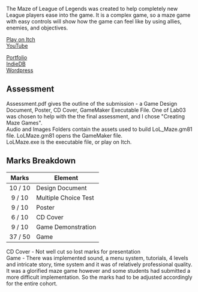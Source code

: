 The Maze of League of Legends was created to help completely new League players ease into the game. It is a complex game, so a maze game with easy controls will show how the game can feel like by using allies, enemies, and objectives.

[Play on Itch](https://yuchingho.itch.io/league-maze)\
[YouTube](https://youtu.be/qZtnu4YWFSM)

[Portfolio](https://yuchingho.neocities.org/)\
[IndieDB](http://www.indiedb.com/members/yuchingho111/)\
[Wordpress](https://yuchingho.wordpress.com/)

## Assessment

Assessment.pdf gives the outline of the submission - a Game Design Document, Poster, CD Cover, GameMaker Executable File. One of Lab03 was chosen to help with the the final assessment, and I chose "Creating Maze Games".\
Audio and Images Folders contain the assets used to build LoL_Maze.gm81 file.
LoLMaze.gm81 opens the GameMaker file.\
LoLMaze.exe is the executable file, or play on Itch.

## Marks Breakdown

| Marks | Element |
| :---: | --- |
| 10 / 10 | Design Document|
| 9 / 10 | Multiple Choice Test |
| 9 / 10 | Poster |
| 6 / 10 | CD Cover |
| 9 / 10 | Game Demonstration |
| 37 / 50 | Game | 

CD Cover - Not well cut so lost marks for presentation\
Game - There was implemented sound, a menu system, tutorials, 4 levels and intricate story, time system and it was of relatively professional quality. It was a glorified maze game however and some students had submitted a more difficult implementation. So the marks had to be adjusted accordingly for the entire cohort.